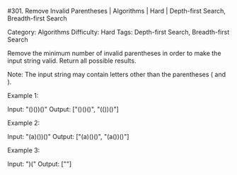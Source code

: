 #301. Remove Invalid Parentheses | Algorithms | Hard | Depth-first Search, Breadth-first Search

Category: Algorithms
Difficulty: Hard
Tags: Depth-first Search, Breadth-first Search

Remove the minimum number of invalid parentheses in order to make the input string valid. Return all possible results.

Note: The input string may contain letters other than the parentheses ( and ).

Example 1:


Input: "()())()"
Output: ["()()()", "(())()"]


Example 2:


Input: "(a)())()"
Output: ["(a)()()", "(a())()"]


Example 3:


Input: ")("
Output: [""]

